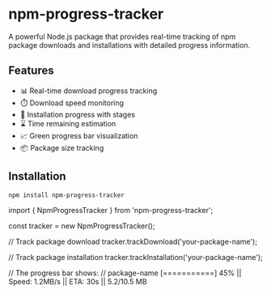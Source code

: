 # npm-progress-tracker

A powerful Node.js package that provides real-time tracking of npm package downloads and installations with detailed progress information.

## Features

- 📊 Real-time download progress tracking
- ⏱️ Download speed monitoring
- 🔄 Installation progress with stages
- ⌛ Time remaining estimation
- 📈 Green progress bar visualization
- 📦 Package size tracking

## Installation

```bash
npm install npm-progress-tracker
```

import { NpmProgressTracker } from 'npm-progress-tracker';

const tracker = new NpmProgressTracker();

// Track package download
tracker.trackDownload('your-package-name');

// Track package installation
tracker.trackInstallation('your-package-name');

// The progress bar shows:
// package-name [===========] 45% || Speed: 1.2MB/s || ETA: 30s || 5.2/10.5 MB